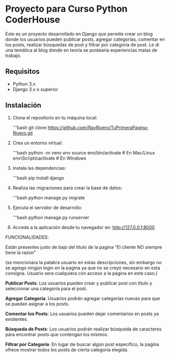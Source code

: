 # Proyecto para Curso Python CoderHouse

Este es un proyecto desarrollado en Django que permite crear un blog donde los usuarios pueden publicar posts, agregar categorías, comentar en los posts, realizar búsquedas de post y filtrar por categoría de post. Le di una temática al blog donde en teoría se postearía experiencias malas de trabajo.

## Requisitos

- Python 3.x
- Django 3.x o superior

## Instalación

1. Clona el repositorio en tu máquina local:

   '''bash
   git clone https://github.com/RayRivero/TuPrimeraPagina-Rivero.git

2. Crea un entorno virtual:

   '''bash
python -m venv env
source env/bin/activate  # En Mac/Linux
env\Scripts\activate  # En Windows

3. Instala las dependencias:

   '''bash
pip install django

4. Realiza las migraciones para crear la base de datos:

   '''bash
python manage.py migrate

5. Ejecuta el servidor de desarrollo:

   '''bash
python manage.py runserver

6. Accede a la aplicación desde tu navegador en: http://127.0.0.1:8000

FUNCIONALIDADES:

Están presentes justo de bajo del titulo de la pagina "El cliente NO siempre tiene la razon"

(se mencionara la palabra usuario en estas descripciones, sin embargo no se agrego ningún login en la pagina ya que no se creyó necesario en esta consigna. Usuario sera cualquiera con acceso a la pagina en este caso.)

**Publicar Posts**: Los usuarios pueden crear y publicar post con titulo y seleccionar una categoría para el post.

**Agregar Categoría**: Usuarios podrán agregar categorías nuevas para que se puedan asignar a los posts.

**Comentar los Posts**: Los usuarios pueden dejar comentarios en posts ya existentes.

**Búsqueda de Posts**: Los usuarios podrán realizar búsqueda de caracteres para encontrar posts que contengan los mismos.

**Filtrar por Categoría**: En lugar de buscar algún post especifico, la pagina ofrece mostrar todos los posts de cierta categoría elegida.




